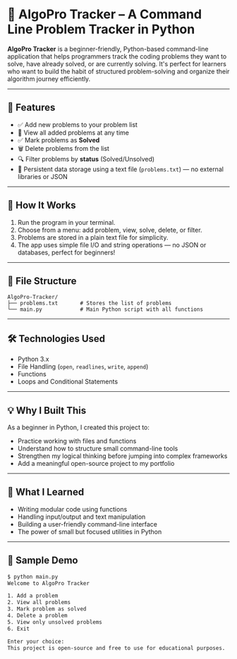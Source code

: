 # 🧠 AlgoPro Tracker – A Command Line Problem Tracker in Python

**AlgoPro Tracker** is a beginner-friendly, Python-based command-line application that helps programmers track the coding problems they want to solve, have already solved, or are currently solving. It's perfect for learners who want to build the habit of structured problem-solving and organize their algorithm journey efficiently.

---

## 📌 Features

- ✅ Add new problems to your problem list
- 📖 View all added problems at any time
- ✅ Mark problems as **Solved**
- 🗑️ Delete problems from the list
- 🔍 Filter problems by **status** (Solved/Unsolved)
- 💾 Persistent data storage using a text file (`problems.txt`) — no external libraries or JSON

---

## 🚀 How It Works

1. Run the program in your terminal.
2. Choose from a menu: add problem, view, solve, delete, or filter.
3. Problems are stored in a plain text file for simplicity.
4. The app uses simple file I/O and string operations — no JSON or databases, perfect for beginners!

---

## 📂 File Structure

```
AlgoPro-Tracker/
├── problems.txt       # Stores the list of problems
└── main.py            # Main Python script with all functions
```

---

## 🛠️ Technologies Used

- Python 3.x
- File Handling (`open`, `readlines`, `write`, `append`)
- Functions
- Loops and Conditional Statements

---

## 💡 Why I Built This

As a beginner in Python, I created this project to:
- Practice working with files and functions
- Understand how to structure small command-line tools
- Strengthen my logical thinking before jumping into complex frameworks
- Add a meaningful open-source project to my portfolio

---

## 🎯 What I Learned

- Writing modular code using functions
- Handling input/output and text manipulation
- Building a user-friendly command-line interface
- The power of small but focused utilities in Python

---

## 📸 Sample Demo

```bash
$ python main.py
Welcome to AlgoPro Tracker

1. Add a problem
2. View all problems
3. Mark problem as solved
4. Delete a problem
5. View only unsolved problems
6. Exit

Enter your choice:
This project is open-source and free to use for educational purposes.

